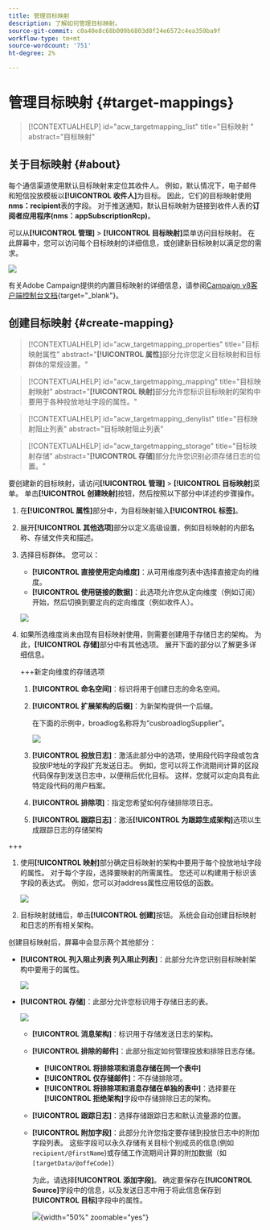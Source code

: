 ```yaml
---
title: 管理目标映射
description: 了解如何管理目标映射。
source-git-commit: c0a40e8c68b009b6803d8f24e6572c4ea359ba9f
workflow-type: tm+mt
source-wordcount: '751'
ht-degree: 2%

---
```


# 管理目标映射 {#target-mappings}

>[!CONTEXTUALHELP]
>id="acw_targetmapping_list"
>title="目标映射 "
>abstract="目标映射"

## 关于目标映射 {#about}

每个通信渠道使用默认目标映射来定位其收件人。 例如，默认情况下，电子邮件和短信投放模板以&#x200B;**[!UICONTROL 收件人]**&#x200B;为目标。 因此，它们的目标映射使用&#x200B;**nms：recipient**&#x200B;表的字段。 对于推送通知，默认目标映射为链接到收件人表的&#x200B;**订阅者应用程序(nms：appSubscriptionRcp)**。

可以从&#x200B;**[!UICONTROL 管理]** > **[!UICONTROL 目标映射]**&#x200B;菜单访问目标映射。 在此屏幕中，您可以访问每个目标映射的详细信息，或创建新目标映射以满足您的需求。

![](assets/target-mappings-list.png)

有关Adobe Campaign提供的内置目标映射的详细信息，请参阅[Campaign v8客户端控制台文档](https://experienceleague.adobe.com/docs/campaign/campaign-v8/audience/add-profiles/target-mappings.html){target="_blank"}。

## 创建目标映射 {#create-mapping}

>[!CONTEXTUALHELP]
>id="acw_targetmapping_properties"
>title="目标映射属性"
>abstract="**[!UICONTROL 属性]**&#x200B;部分允许您定义目标映射和目标群体的常规设置。"

>[!CONTEXTUALHELP]
>id="acw_targetmapping_mapping"
>title="目标映射映射"
>abstract="**[!UICONTROL 映射]**&#x200B;部分允许您标识目标映射的架构中要用于各种投放地址字段的属性。"

>[!CONTEXTUALHELP]
>id="acw_targetmapping_denylist"
>title="目标映射阻止列表"
>abstract="目标映射阻止列表"

>[!CONTEXTUALHELP]
>id="acw_targetmapping_storage"
>title="目标映射存储"
>abstract="**[!UICONTROL 存储]**&#x200B;部分允许您识别必须存储日志的位置。"

要创建新的目标映射，请访问&#x200B;**[!UICONTROL 管理]** > **[!UICONTROL 目标映射]**&#x200B;菜单。 单击&#x200B;**[!UICONTROL 创建映射]**&#x200B;按钮，然后按照以下部分中详述的步骤操作。

1. 在&#x200B;**[!UICONTROL 属性]**&#x200B;部分中，为目标映射输入&#x200B;**[!UICONTROL 标签]**。

1. 展开&#x200B;**[!UICONTROL 其他选项]**&#x200B;部分以定义高级设置，例如目标映射的内部名称、存储文件夹和描述。

1. 选择目标群体。 您可以：

   * **[!UICONTROL 直接使用定向维度]**：从可用维度列表中选择直接定向的维度。
   * **[!UICONTROL 使用链接的数据]**：此选项允许您从定向维度（例如订阅）开始，然后切换到要定向的定向维度（例如收件人）。

   ![](assets/target-mappings-properties.png)

1. 如果所选维度尚未由现有目标映射使用，则需要创建用于存储日志的架构。 为此，**[!UICONTROL 存储]**&#x200B;部分中有其他选项。 展开下面的部分以了解更多详细信息。

   +++新定向维度的存储选项

   1. **[!UICONTROL 命名空间]**：标识将用于创建日志的命名空间。
   1. **[!UICONTROL 扩展架构的后缀]**：为新架构提供一个后缀。

      在下面的示例中，broadlog名称将为“cusbroadlogSupplier”。

      ![](assets/target-mappings-new.png)

   1. **[!UICONTROL 投放日志]**：激活此部分中的选项，使用段代码字段或包含投放IP地址的字段扩充发送日志。 例如，您可以将工作流期间计算的区段代码保存到发送日志中，以便稍后优化目标。 这样，您就可以定向具有此特定段代码的用户档案。

   1. **[!UICONTROL 排除项]**：指定您希望如何存储排除项日志。

   1. **[!UICONTROL 跟踪日志]**：激活&#x200B;**[!UICONTROL 为跟踪生成架构]**&#x200B;选项以生成跟踪日志的存储架构

+++

1. 使用&#x200B;**[!UICONTROL 映射]**&#x200B;部分确定目标映射的架构中要用于每个投放地址字段的属性。 对于每个字段，选择要映射的所需属性。 您还可以构建用于标识该字段的表达式。 例如，您可以对address属性应用较低的函数。

   ![](assets/target-mappings-mapping.png)

1. 目标映射就绪后，单击&#x200B;**[!UICONTROL 创建]**&#x200B;按钮。 系统会自动创建目标映射和日志的所有相关架构。

创建目标映射后，屏幕中会显示两个其他部分：

* **[!UICONTROL 列入阻止列表 列入阻止列表]**：此部分允许您识别目标映射架构中要用于的属性。

  ![](assets/target-mappings-denylisting.png)

* **[!UICONTROL 存储]**：此部分允许您标识用于存储日志的表。

  ![](assets/target-mappings-storage.png)

   * **[!UICONTROL 消息架构]**：标识用于存储发送日志的架构。
   * **[!UICONTROL 排除的邮件]**：此部分指定如何管理投放和排除日志存储。

      * **[!UICONTROL 将排除项和消息存储在同一个表中]**
      * **[!UICONTROL 仅存储邮件]**：不存储排除项。
      * **[!UICONTROL 将排除项和消息存储在单独的表中]**：选择要在&#x200B;**[!UICONTROL 拒绝架构]**&#x200B;字段中存储排除日志的架构。

   * **[!UICONTROL 跟踪日志]**：选择存储跟踪日志和默认流量源的位置。
   * **[!UICONTROL 附加字段]**：此部分允许您指定要存储到投放日志中的附加字段列表。 这些字段可以永久存储有关目标个别成员的信息(例如 `recipient/@firstName`)或存储工作流期间计算的附加数据（如`[targetData/@offeCode]`）

     为此，请选择&#x200B;**[!UICONTROL 添加字段]**。 确定要保存在&#x200B;**[!UICONTROL Source]**&#x200B;字段中的信息，以及发送日志中用于将此信息保存到&#x200B;**[!UICONTROL 目标]**&#x200B;字段中的属性。

     ![](assets/target-mappings-additional.png){width="50%" zoomable="yes"}
